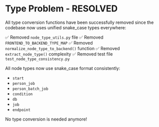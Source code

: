# Type Problem - RESOLVED

All type conversion functions have been successfully removed since the codebase now uses unified snake_case types everywhere:

✅ Removed `node_type_utils.py` file
✅ Removed `FRONTEND_TO_BACKEND_TYPE_MAP`
✅ Removed `normalize_node_type_to_backend()` function
✅ Removed `extract_node_type()` complexity
✅ Removed test file `test_node_type_consistency.py`

All node types now use snake_case format consistently:
- `start`
- `person_job`
- `person_batch_job`
- `condition`
- `db`
- `job`
- `endpoint`

No type conversion is needed anymore!